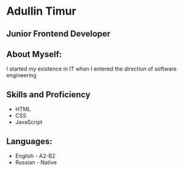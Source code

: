 # Adullin Timur

## Junior Frontend Developer

## About Myself:

I started my existence in IT when I entered the direction of software engineering

## Skills and Proficiency

* HTML
* CSS
* JavaScript

## Languages:

* English - A2-B2
* Russian - Native